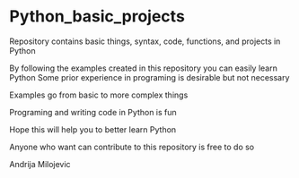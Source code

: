 # Python_basic_projects
Repository contains basic things, syntax, code, functions, and projects in Python

By following the examples created in this repository you can easily learn Python
Some prior experience in programing is desirable but not necessary

Examples go from basic to more complex things

Programing and writing code in Python is fun

Hope this will help you to better learn Python

Anyone who want can contribute to this repository is free to do so

Andrija Milojevic
